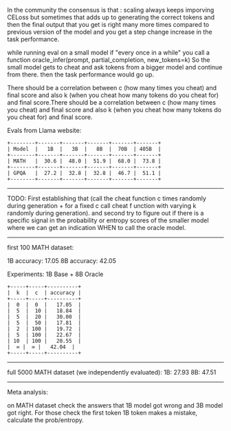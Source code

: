 In the community the consensus is that : scaling always keeps imporving CELoss but sometimes that adds up to generating the correct tokens and then the final output that you get is right many more times compared to previous version of the model and you get a step change increase in the task performance.

while running eval on a small model if "every once in a while" you call a function oracle_infer(prompt, partial_completion, new_tokens=k) So the small model gets to cheat and ask tokens from a bigger model and continue from there. then the task performance would go up. 

There should be a correlation between c (how many times you cheat) and final score and also k (when you cheat how many tokens do you cheat for) and final score.There should be a correlation between c (how many times you cheat) and final score and also k (when you cheat how many tokens do you cheat for) and final score. 


Evals from Llama website:
```
+--------+-------+-------+-------+-------+-------+
| Model  |   1B  |   3B  |   8B  |  70B  | 405B  |
+--------+-------+-------+-------+-------+-------+
| MATH   |  30.6 |  48.0 |  51.9 |  68.0 |  73.8 |
+--------+-------+-------+-------+-------+-------+
| GPQA   |  27.2 |  32.8 |  32.8 |  46.7 |  51.1 |
+--------+-------+-------+-------+-------+-------+
```
___________

TODO: First establishing that (call the cheat function c times randomly during generation + for a fixed c call cheat f unction with varying k randomly during generation). and second try to figure out if there is a specific signal in the probability or entropy scores of the smaller model where we can get an indication WHEN to call the oracle model.

__________
first 100 MATH dataset:

1B accuracy: 17.05
8B accuracy: 42.05


Experiments: 
1B Base + 8B Oracle
```
+-----+-----+----------+
|  k  |  c  | accuracy |
+-----+-----+----------+
|  0  |  0  |   17.05  |
|  5  |  10 |   18.84  |
|  5  |  20 |   30.00  |
|  5  |  50 |   17.81  |
|  2  | 100 |   19.72  | 
|  5  | 100 |   22.67  | 
| 10  | 100 |   20.55  | 
|  ∞ |  ∞ |   42.04  | 
+-----+-----+----------+
```
______________


full 5000 MATH dataset (we independently evaluated):
1B: 27.93 
8B: 47.51



_____________________

Meta analysis:

on MATH dataset check the answers that 1B model got wrong and 3B model got right. For those check the first token 1B token makes a mistake, 
calculate the prob/entropy. 

